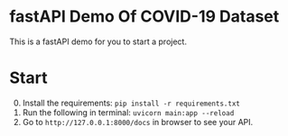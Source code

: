 # fastAPI Demo Of COVID-19 Dataset
 This is a fastAPI demo for you to start a project.

# Start
0. Install the requirements: `pip install -r requirements.txt`  
1. Run the following in terminal: `uvicorn main:app --reload`  
2. Go to `http://127.0.0.1:8000/docs` in browser to see your API.
